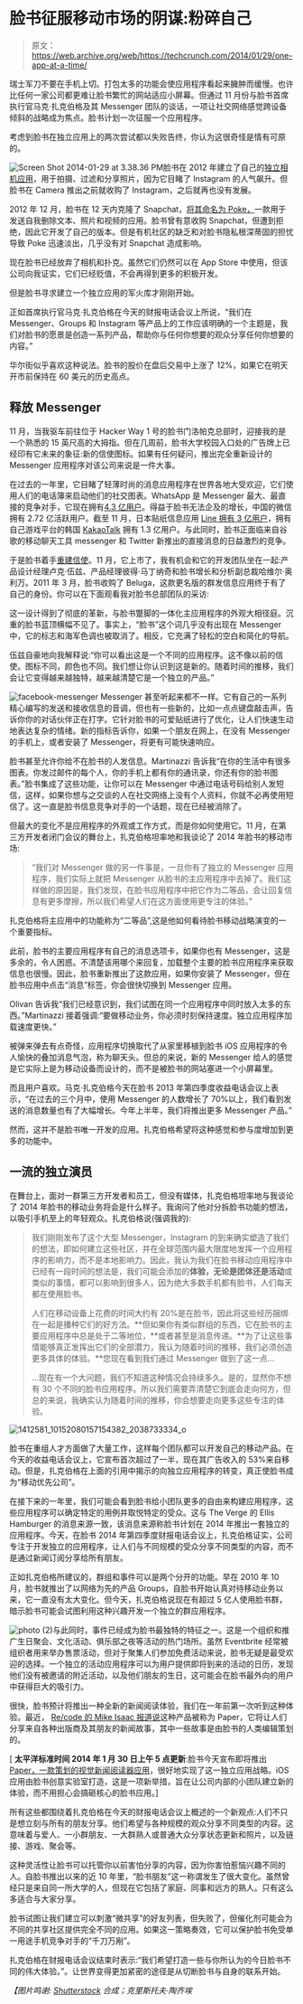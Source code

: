 # 脸书征服移动市场的阴谋:粉碎自己

> 原文：<https://web.archive.org/web/https://techcrunch.com/2014/01/29/one-app-at-a-time/>

瑞士军刀不要在手机上切。打包太多的功能会使应用程序看起来臃肿而缓慢。也许比任何一家公司都更难让脸书繁忙的网站适应小屏幕。但通过 11 月份与脸书首席执行官马克·扎克伯格及其 Messenger 团队的谈话，一项让社交网络感觉跨设备倾斜的战略成为焦点。脸书计划一次征服一个应用程序。

考虑到脸书在独立应用上的两次尝试都以失败告终，你认为这很奇怪是情有可原的。

![Screen Shot 2014-01-29 at 3.38.36 PM](img/837ee51acfc72382c4573ba79397baff.png)脸书在 2012 年建立了自己的[独立相机应用](https://web.archive.org/web/20230404054324/https://techcrunch.com/2012/05/24/facebook-camera/)，用于拍摄、过滤和分享照片，因为它目睹了 Instagram 的人气飙升。但脸书在 Camera 推出之前就收购了 Instagram，之后就再也没有发展。

2012 年 12 月，脸书在 12 天内克隆了 Snapchat，[将其命名为 Poke，](https://web.archive.org/web/20230404054324/https://techcrunch.com/2012/12/21/facebook-poke-app/)一款用于发送自我删除文本、照片和视频的应用。脸书曾有意收购 Snapchat，但遭到拒绝，因此它开发了自己的版本。但是有机社区的缺乏和对脸书隐私根深蒂固的担忧导致 Poke 迅速淡出，几乎没有对 Snapchat 造成影响。

现在脸书已经放弃了相机和扑克。虽然它们仍然可以在 App Store 中使用，但该公司向我证实，它们已经贬值，不会再得到更多的积极开发。

但是脸书寻求建立一个独立应用的军火库才刚刚开始。

正如首席执行官马克·扎克伯格在今天的财报电话会议上所说，“我们在 Messenger、Groups 和 Instagram 等产品上的工作应该明确的一个主题是，我们对脸书的愿景是创造一系列产品，帮助你与任何你想要的观众分享任何你想要的内容。”

华尔街似乎喜欢这种说法。脸书的股价在盘后交易中上涨了 12%，如果它在明天开市前保持在 60 美元的历史高点。

## 释放 Messenger

11 月，当我驱车前往位于 Hacker Way 1 号的脸书门洛帕克总部时，迎接我的是一个熟悉的 15 英尺高的大拇指。但在几周前，脸书大学校园入口处的广告牌上已经印有它未来的象征:新的信使图标。如果有任何疑问，推出完全重新设计的 Messenger 应用程序对该公司来说是一件大事。

在过去的一年里，它目睹了轻薄时尚的消息应用程序在世界各地大受欢迎，它们使用人们的电话簿来启动他们的社交图表。WhatsApp 是 Messenger 最大、最直接的竞争对手，它现在拥有[4.3 亿用户](https://web.archive.org/web/20230404054324/https://techcrunch.com/2014/01/20/whatsapp-dld/)。得益于脸书无法企及的增长，中国的微信拥有 2.72 亿活跃用户。截至 11 月，日本贴纸信息应用 [Line 拥有 3 亿用户](https://web.archive.org/web/20230404054324/http://www.engadget.com/2013/11/25/line-messaging-app-300-million/)，拥有自己游戏平台的韩国 [KakaoTalk](https://web.archive.org/web/20230404054324/http://www.techinasia.com/10-helped-kakaotalk-grow-startup-giant-live-blog/) 拥有 1.3 亿用户。与此同时，脸书正面临来自谷歌的移动聊天工具 messenger 和 Twitter 新推出的直接消息的日益激烈的竞争。

于是脸书着手[重建信使](https://web.archive.org/web/20230404054324/https://techcrunch.com/2013/11/13/facebook-phone-number-messenger/)。11 月，它上市了，我有机会和它的开发团队坐在一起:产品设计经理卢克·伍兹、产品经理彼得·马丁纳奇和脸书增长和分析副总裁哈维尔·奥利万。2011 年 3 月，脸书收购了 Beluga，这款更名版的群发信息应用终于有了自己的身份。你可以在下面观看我对脸书总部团队的采访:

这一设计得到了彻底的革新，与脸书蹩脚的一体化主应用程序的外观大相径庭。沉重的脸书蓝顶横幅不见了。事实上，“脸书”这个词几乎没有出现在 Messenger 中，它的标志和海军色调也被取消了。相反，它充满了轻松的空白和简化的导航。

伍兹自豪地向我解释说:“你可以看出这是一个不同的应用程序。这不像以前的信使。图标不同，颜色也不同。我们想让你认识到这是新的。随着时间的推移，我们会让它变得越来越独特，越来越清楚它是一个独立的产品。”

![facebook-messenger](img/26fb4a0bec086d45828f70aa1bbcff8a.png) Messenger 甚至听起来都不一样。它有自己的一系列精心编写的发送和接收信息的音调，但也有一些新的，比如一点点键盘敲击声，告诉你你的对话伙伴正在打字。它针对脸书的可爱贴纸进行了优化，让人们快速生动地表达复杂的情绪。新的指标告诉你，如果一个朋友在网上，在没有 Messenger 的手机上，或者安装了 Messenger，将更有可能快速响应。

脸书甚至允许你给不在脸书的人发信息。Martinazzi 告诉我“在你的生活中有很多图表。你发过邮件的每个人，你的手机上都有你的通讯录，你还有你的脸书图表。”脸书集成了这些功能，让你可以在 Messenger 中通过电话号码给别人发短信，这样，如果你想与之交谈的人在社交网络上没有个人资料，你就不必再使用短信了。这一直是脸书信息竞争对手的一个话题，现在已经被消除了。

但最大的变化不是应用程序的外观或工作方式，而是你如何使用它。11 月，在第三方开发者闭门会议的舞台上，扎克伯格坦率地和我谈论了 2014 年脸书的移动市场:

> “我们对 Messenger 做的另一件事是，一旦你有了独立的 Messenger 应用程序，我们实际上就把 Messenger 从脸书的主应用程序中去掉了。我们这样做的原因是，我们发现，在脸书应用程序中把它作为二等品，会让回复信息有更多摩擦，所以我们希望人们在这方面使用更专注的体验。”

扎克伯格将主应用中的功能称为“二等品”,这是他如何看待脸书移动战略演变的一个重要指标。

此前，脸书的主要应用程序有自己的消息选项卡，如果你也有 Messenger，这是多余的，令人困惑。不清楚该用哪个来回复，加载整个主要的脸书应用程序来获取信息也很慢。因此，脸书重新推出了这款应用，如果你安装了 Messenger，但在脸书应用中点击“消息”标签，你会很快切换到 Messenger 应用。

Olivan 告诉我“我们已经意识到，我们试图在同一个应用程序中同时放入太多的东西。”Martinazzi 接着强调:“要做移动业务，你必须时刻保持速度。独立应用程序加载速度更快。”

被弹来弹去有点奇怪，应用程序切换取代了从家里移植到脸书 iOS 应用程序的令人愉快的叠加消息气泡，称为聊天头。但总的来说，新的 Messenger 给人的感觉是它实际上是为移动设备而设计的，而不是被脸书的网站塞进一个小屏幕里。

而且用户喜欢。马克·扎克伯格今天在脸书 2013 年第四季度收益电话会议上表示，“在过去的三个月中，使用 Messenger 的人数增长了 70%以上，我们看到发送的消息数量也有了大幅增长。今年上半年，我们将推出更多 Messenger 产品。”

然而，这并不是脸书唯一开发的应用。扎克伯格希望将这种感觉和参与度增加到更多的功能中。

## 一流的独立演员

在舞台上，面对一群第三方开发者和员工，但没有媒体，扎克伯格坦率地与我谈论了 2014 年脸书的移动业务将会是什么样子。我询问了他对分拆脸书功能的想法，以吸引手机至上的年轻观众。扎克伯格说(强调我的):

> 我们刚刚发布了这个大型 Messenger，Instagram 的到来确实塑造了我们的想法，即如何建立这些社区，并在全球范围内最大限度地发挥一个应用程序的影响力，而不是本地影响力。因此，我认为我们在脸书移动应用程序中已经有一段时间的想法是，我们可能会添加的**体验，无论是团体还是活动**或类似的事情，都可以影响到很多人，因为绝大多数手机都有脸书，人们每天都在使用脸书。
> 
> 人们在移动设备上花费的时间大约有 20%是在脸书，因此将这些经历捆绑在一起是播种它们的好方法。**但如果你有类似群组的东西，它在脸书的主要应用程序中总是处于二等地位，**或者甚至是消息传递。**为了让这些事情能够真正发挥出它们的全部潜力，我认为随着时间的推移，我们必须创造更多具体的体验。**您现在看到我们通过 Messenger 做到了这一点…
> 
> …现在有一个大问题，我们不知道这种情况会持续多久。是的，显然你不想有 30 个不同的脸书应用程序。所以我们需要弄清楚它到底会走向何方，但总的来说，我确实认为随着时间的推移，你会想要走向更多这些专注的体验。

![1412581_10152080157154382_2038733334_o](img/191d5dc205db258cad30f64bfdf13bf3.png)

脸书在重组人才方面做了大量工作，这样每个团队都可以开发自己的移动产品。在今天的收益电话会议上，它宣布首次超过了一半，现在其广告收入的 53%来自移动。但是，扎克伯格在上面的引用中揭示的向独立应用程序的转变，真正使脸书成为“移动优先公司”。

在接下来的一年里，我们可能会看到脸书给小团队更多的自由来构建应用程序，这些应用程序可以确定特定的用例并取悦特定的受众。这与 The Verge 的 Ellis Hamburger 的消息来源一致，该消息来源称脸书计划在 2014 年推出一套独立的应用程序。今天，在脸书 2014 年第四季度财报电话会议上，扎克伯格证实，公司专注于开发独立的应用程序，让人们与不同规模的受众分享不同类型的内容，而不是通过新闻订阅分享给所有朋友。

正如扎克伯格所建议的，群组和事件可以是两个分开的功能。早在 2010 年 10 月，脸书就推出了以网络为先的产品 Groups，自脸书开始认真对待移动业务以来，它一直没有太大变化。但今天，扎克伯格说现在有超过 5 亿人使用脸书群，暗示脸书可能会试图利用这种兴趣开发一个独立的群应用程序。

![photo (2)](img/a6998d29a33cb16eb8843e45d8ac287c.png)与此同时，事件已经成为脸书最独特的特征之一。这是一个组织和推广生日聚会、文化活动、俱乐部之夜等活动的热门场所。虽然 Eventbrite 经常被组织者用来举办售票活动，但对于聚集人们参加免费活动来说，脸书无疑是最受欢迎的选择。一个独立的活动应用程序可以为用户提供即将到来的活动的日历，发现他们没有被邀请的附近活动，以及他们朋友的生日，这可能会在脸书最外向的用户中获得巨大的吸引力。

很快，脸书预计将推出一种全新的新闻阅读体验，我们在一年前第一次听到这种体验。最近， [Re/code 的 Mike Isaac 报道说](https://web.archive.org/web/20230404054324/http://recode.net/2014/01/14/facebook-could-launch-its-flipboard-like-news-reader-this-month/)这种产品被称为 Paper，它将让人们分享来自各种出版商及其朋友的新闻故事，其中一些故事是由脸书的人类编辑策划的。

[ **太平洋标准时间 2014 年 1 月 30 日上午 5 点更新**:脸书今天宣布即将推出 [Paper，一款策划的视觉新闻阅读器应用](https://web.archive.org/web/20230404054324/https://techcrunch.com/2014/01/30/facebook-paper/)，很好地实现了这一独立应用战略。iOS 应用由脸书创意实验室打造，这是一项新举措，旨在让公司内部的小团队建立新的体验，而不用担心会搞砸核心的脸书应用。]

所有这些都围绕着扎克伯格在今天的财报电话会议上概述的一个新观点:人们不只是想立刻与所有的朋友分享。他们希望与各种规模的观众分享不同类型的内容。这意味着与爱人、一小群朋友、一大群熟人或普通大众分享状态更新和照片，以及链接、游戏、聚会等。

这种灵活性让脸书可以托管你以前害怕分享的内容，因为你害怕惹恼兴趣不同的人。自脸书推出以来的近 10 年里，“脸书朋友”这一称谓发生了很大变化。虽然曾经只是来自同一所大学的人，但现在它包括了家庭、同事和远方的熟人。只有这么多适合与大家分享。

脸书试图让我们建立可以刺激“微共享”的好友列表，但失败了，但催化剂可能会为不同的共享社区提供完全不同的应用。如果这一策略奏效，它可以保护脸书免受单一用途手机竞争对手的“千刀万剐”。

扎克伯格在财报电话会议结束时表示:“我们希望打造一些与你所认为的今日脸书不同的伟大体验。”。让世界变得更加紧密的途径是从切断脸书与自身的联系开始。

*【图片鸣谢: [Shutterstock](https://web.archive.org/web/20230404054324/http://shutterstock.com/) 合成；克里斯托夫·陶齐埃*